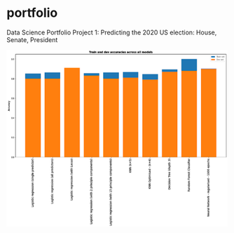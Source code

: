# portfolio
Data Science Portfolio
Project 1: Predicting the 2020 US election: House, Senate, President

![](https://github.com/pfvbell/portfolio/blob/main/images/Graph%20of%20Predictors.png)
